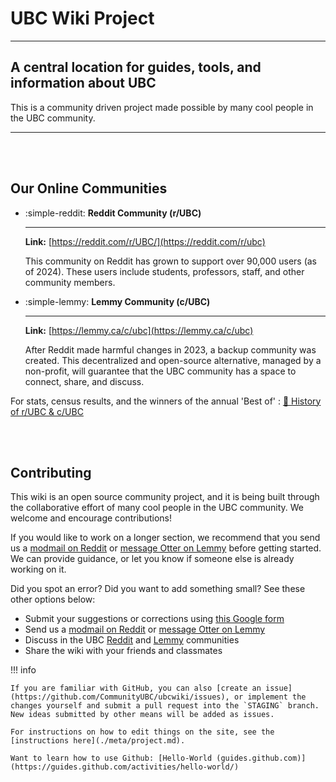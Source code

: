 # UBC Wiki Project

---

## A central location for guides, tools, and information about UBC

This is a community driven project made possible by many cool people in the UBC community.

---

<br>
<br>



## Our Online Communities

<div class="grid cards" markdown>

- :simple-reddit: __Reddit Community (r/UBC)__

    ---

    **Link:** [https://reddit.com/r/UBC/](https://reddit.com/r/ubc)
    
    This community on Reddit has grown to support over 90,000 users (as of 2024). These users include students, professors, staff, and other community members.

 <!-- The subreddit is not private, there is a bug with shields.io badges. -->

- :simple-lemmy: __Lemmy Community (c/UBC)__

    ---

    **Link:** [https://lemmy.ca/c/ubc](https://lemmy.ca/c/ubc)

    After Reddit made harmful changes in 2023, a backup community was created. This decentralized and open-source alternative, managed by a non-profit, will guarantee that the UBC community has a space to connect, share, and discuss.
    
</div>


For stats, census results, and the winners of the annual 'Best of' : [🙌 History of r/UBC & c/UBC](./meta/community.md)

<br>
<br>

## Contributing

This wiki is an open source community project, and it is being built through the collaborative effort of many cool people in the UBC community. We welcome and encourage contributions!

If you would like to work on a longer section, we recommend that you send us a [modmail on Reddit](https://www.reddit.com/message/compose?to=%2Fr%2FUBC) or [message Otter on Lemmy](https://lemmy.ca/u/Otter) before getting started. We can provide guidance, or let you know if someone else is already working on it.

Did you spot an error? Did you want to add something small? See these other options below:

- Submit your suggestions or corrections using [this Google form](https://forms.gle/8L7GPodjp2SNRM2w9)
- Send us a [modmail on Reddit](https://www.reddit.com/message/compose?to=%2Fr%2FUBC) or [message Otter on Lemmy](https://lemmy.ca/u/Otter)
- Discuss in the UBC [Reddit](https://reddit.com/r/ubc) and [Lemmy](https://lemmy.ca/c/ubc) communities
- Share the wiki with your friends and classmates

!!! info

    If you are familiar with GitHub, you can also [create an issue](https://github.com/CommunityUBC/ubcwiki/issues), or implement the changes yourself and submit a pull request into the `STAGING` branch. New ideas submitted by other means will be added as issues.

    For instructions on how to edit things on the site, see the [instructions here](./meta/project.md). 
    
    Want to learn how to use Github: [Hello-World (guides.github.com)](https://guides.github.com/activities/hello-world/)

